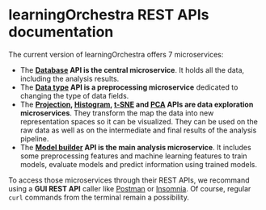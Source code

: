 # learningOrchestra REST APIs documentation

The current version of learningOrchestra offers 7 microservices:
- The **[Database](#database-rest.md) API is the central microservice**. It holds all the data, including the analysis results.
- The **[Data type](#datatype-rest.md) API is a preprocessing microservice** dedicated to changing the type of data fields.
- The **[Projection](#projection-rest.md), [Histogram](histogram-rest.md), [t-SNE](t-sne-rest.md) and [PCA](pca-rest.md) APIs are data exploration microservices**. They transform the map the data into new representation spaces so it can be visualized. They can be used on the raw data as well as on the intermediate and final results of the analysis pipeline.
- The **[Model builder](modelbuilder-rest.md) API is the main analysis microservice**. It includes some preprocessing features and machine learning features to train models, evaluate models and predict information using trained models.

To access those microservices through their REST APIs, we recommand using a **GUI REST API** caller like [Postman](https://www.postman.com/product/api-client/) or [Insomnia](https://insomnia.rest/). Of course, regular `curl` commands from the terminal remain a possibility.
